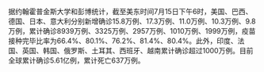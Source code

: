 据约翰霍普金斯大学和彭博统计，截至美东时间7月15日下午6时，美国、巴西、德国、日本、意大利分别新增确诊15.8万例、17.3万例、11.0万例、10.3万例、9.8万例，累计确诊8939万例、3325万例、2957万例、1010万例、1999万例，疫苗接种完毕比率为66.4%、80.1%、76.2%、81.4%、80.4%。此外，印度、法国、英国、韩国、俄罗斯、土耳其、西班牙、越南累计确诊超过1000万例。目前全球累计确诊5.61亿例，累计死亡637万例。